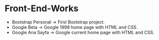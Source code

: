 # Front-End-Works
- Bootstrap Personal -> First Bootstrap project.
- Google Beta -> Google 1998 home page with HTML and CSS.
- Google Ana Sayfa -> Google current home page with HTML and CSS.
